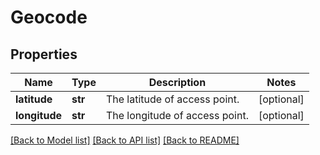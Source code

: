 # Geocode

## Properties
Name | Type | Description | Notes
------------ | ------------- | ------------- | -------------
**latitude** | **str** | The latitude of access point. | [optional] 
**longitude** | **str** | The longitude of access point. | [optional] 

[[Back to Model list]](../README.md#documentation-for-models) [[Back to API list]](../README.md#documentation-for-api-endpoints) [[Back to README]](../README.md)

